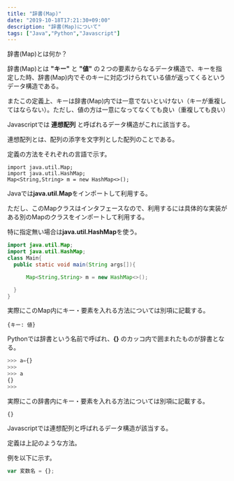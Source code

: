 ```yaml
---
title: "辞書(Map)"
date: "2019-10-18T17:21:30+09:00"
description: "辞書(Map)について"
tags: ["Java","Python","Javascript"]
---
```


辞書(Map)とは何か？  

辞書(Map)とは **"キー"** と **"値"** の２つの要素からなるデータ構造で、キーを指定した時、辞書(Map)内でそのキーに対応づけられている値が返ってくるというデータ構造である。

またこの定義上、キーは辞書(Map)内では一意でないといけない（キーが重複してはならない）。ただし、値の方は一意になってなくても良い（重複しても良い）


Javascriptでは **連想配列** と呼ばれるデータ構造がこれに該当する。

連想配列とは、配列の添字を文字列とした配列のことである。

定義の方法をそれぞれの言語で示す。

<div class="note_content_by_programming_language" id="note_content_Java">

```
import java.util.Map;
import java.util.HashMap;
Map<String,String> m = new HashMap<>();
```

Javaでは**java.util.Map**をインポートして利用する。

ただし、このMapクラスはインタフェースなので、利用するには具体的な実装がある別のMapのクラスをインポートして利用する。

特に指定無い場合は**java.util.HashMap**を使う。

```java
import java.util.Map;
import java.util.HashMap;
class Main{
  public static void main(String args[]){

      Map<String,String> m = new HashMap<>();

  }
}
```

実際にこのMap内にキー・要素を入れる方法については別項に記載する。

</div>
<div class="note_content_by_programming_language" id="note_content_Python">

`{キー: 値}`

Pythonでは辞書という名前で呼ばれ、**{}** のカッコ内で囲まれたものが辞書となる。   

```python
>>> a={}
>>> 
>>> a
{}
>>> 
```

実際にこの辞書内にキー・要素を入れる方法については別項に記載する。

</div>
<div class="note_content_by_programming_language" id="note_content_Javascript">

```
{}
```

Javascriptでは連想配列と呼ばれるデータ構造が該当する。

定義は上記のような方法。

例を以下に示す。

```javascript
var 変数名 = {};
```

</div>


